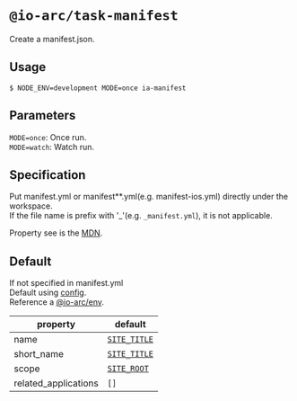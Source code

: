 # `@io-arc/task-manifest`

Create a manifest.json.

## Usage

```
$ NODE_ENV=development MODE=once ia-manifest
```

## Parameters

`MODE=once`: Once run.  
`MODE=watch`: Watch run.

## Specification

Put manifest.yml or manifest\*\*.yml(e.g. manifest-ios.yml) directly under the workspace.  
If the file name is prefix with '\_'(e.g. `_manifest.yml`), it is not applicable.

Property see is the [MDN](https://developer.mozilla.org/ja/docs/Web/Manifest).

## Default

If not specified in manifest.yml  
Default using [config](https://www.npmjs.com/package/node-config).  
Reference a [@io-arc/env](https://github.com/io-arc/io-arc/tree/master/packages/env).

| property             | default                                                                   |
| -------------------- | ------------------------------------------------------------------------- |
| name                 | [`SITE_TITLE`](https://github.com/io-arc/io-arc/tree/master/packages/env#site_title) |
| short_name           | [`SITE_TITLE`](https://github.com/io-arc/io-arc/tree/master/packages/env#site_title) |
| scope                | [`SITE_ROOT`](https://github.com/io-arc/io-arc/tree/master/packages/env#site_root)    |
| related_applications | `[]`                                                                      |
